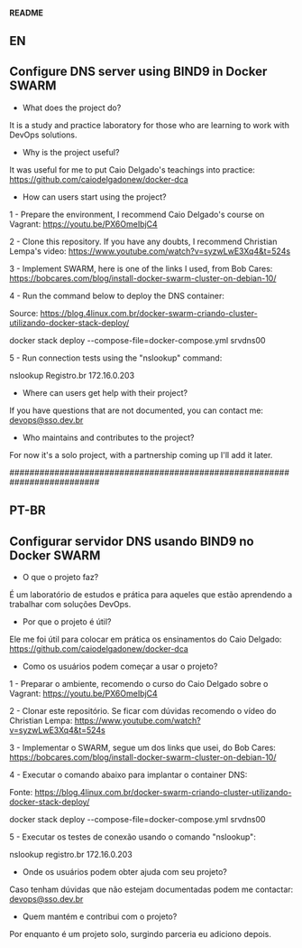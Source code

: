 #### README

## EN

## Configure DNS server using BIND9 in Docker SWARM

- What does the project do?

It is a study and practice laboratory for those who are learning to work with DevOps solutions.

- Why is the project useful?

It was useful for me to put Caio Delgado's teachings into practice: https://github.com/caiodelgadonew/docker-dca

- How can users start using the project?

1 - Prepare the environment, I recommend Caio Delgado's course on Vagrant: https://youtu.be/PX6OmeIbjC4

2 - Clone this repository. If you have any doubts, I recommend Christian Lempa's video: https://www.youtube.com/watch?v=syzwLwE3Xq4&t=524s

3 - Implement SWARM, here is one of the links I used, from Bob Cares: https://bobcares.com/blog/install-docker-swarm-cluster-on-debian-10/

4 - Run the command below to deploy the DNS container:

Source: https://blog.4linux.com.br/docker-swarm-criando-cluster-utilizando-docker-stack-deploy/

docker stack deploy --compose-file=docker-compose.yml srvdns00

5 - Run connection tests using the "nslookup" command:

nslookup Registro.br 172.16.0.203

- Where can users get help with their project?

If you have questions that are not documented, you can contact me: devops@sso.dev.br

- Who maintains and contributes to the project?

For now it's a solo project, with a partnership coming up I'll add it later.

##########################################################################

## PT-BR

## Configurar servidor DNS usando BIND9 no Docker SWARM

- O que o projeto faz?

É um laboratório de estudos e prática para aqueles que estão aprendendo a trabalhar com soluções DevOps.

- Por que o projeto é útil?

Ele me foi útil para colocar em prática os ensinamentos do Caio Delgado: https://github.com/caiodelgadonew/docker-dca

- Como os usuários podem começar a usar o projeto?

1 - Preparar o ambiente, recomendo o curso do Caio Delgado sobre o Vagrant: https://youtu.be/PX6OmeIbjC4

2 - Clonar este repositório. Se ficar com dúvidas recomendo o vídeo do Christian Lempa: https://www.youtube.com/watch?v=syzwLwE3Xq4&t=524s

3 - Implementar o SWARM, segue um dos links que usei, do Bob Cares: https://bobcares.com/blog/install-docker-swarm-cluster-on-debian-10/

4 - Executar o comando abaixo para implantar o container DNS:

Fonte: https://blog.4linux.com.br/docker-swarm-criando-cluster-utilizando-docker-stack-deploy/

docker stack deploy --compose-file=docker-compose.yml srvdns00 

5 - Executar os testes de conexão usando o comando "nslookup":

nslookup registro.br 172.16.0.203

- Onde os usuários podem obter ajuda com seu projeto?

Caso tenham dúvidas que não estejam documentadas podem me contactar: devops@sso.dev.br

- Quem mantém e contribui com o projeto?

Por enquanto é um projeto solo, surgindo parceria eu adiciono depois.
